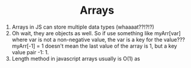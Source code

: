 <h1 align="center">Arrays</h1>
<ol>
<li>Arrays in JS can store multiple data types (whaaaat??!?!?)</li>
<li>Oh wait, they are objects as well.
So if use something like myArr[var] where var is not a non-negative value, the var is a key for the value???
myArr[-1] = 1 doesn't mean the last value of the array is 1, but a key value pair -1: 1.</li>
<li>Length method in javascript arrays usually is O(1) as </li>
 </ol>